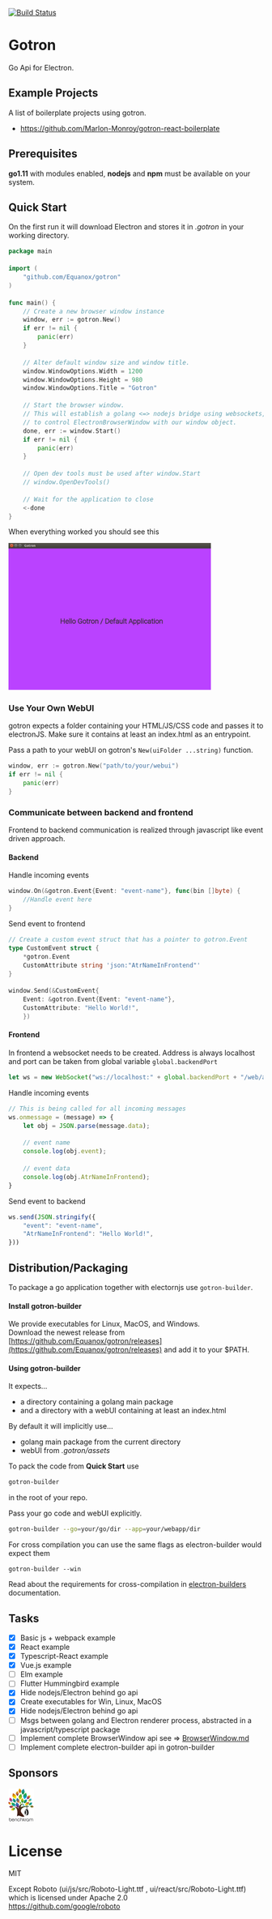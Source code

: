 [![Build Status](https://travis-ci.org/Equanox/gotron.svg?branch=master)](https://travis-ci.org/Equanox/gotron)

# Gotron
Go Api for Electron.

## Example Projects
A list of boilerplate projects using gotron.

* https://github.com/Marlon-Monroy/gotron-react-boilerplate

## Prerequisites
**go1.11** with modules enabled, **nodejs** and **npm** must be available on your system.

## Quick Start
On the first run it will download Electron and stores it in *.gotron* in your working directory.

```go
package main

import (
    "github.com/Equanox/gotron"
)

func main() {
    // Create a new browser window instance
    window, err := gotron.New()
    if err != nil {
        panic(err)
    }

    // Alter default window size and window title.
    window.WindowOptions.Width = 1200
    window.WindowOptions.Height = 980
    window.WindowOptions.Title = "Gotron"

    // Start the browser window.
    // This will establish a golang <=> nodejs bridge using websockets,
    // to control ElectronBrowserWindow with our window object.
    done, err := window.Start()
    if err != nil {
        panic(err)
    }
    
    // Open dev tools must be used after window.Start 
    // window.OpenDevTools()
    
    // Wait for the application to close
    <-done
}
```     

When everything worked you should see this

<img src="doc/hello_gotron.png" alt="Hello Gotron" width="400px"/>


### Use Your Own WebUI
gotron expects a folder containing your HTML/JS/CSS code and passes it to electronJS. Make sure it contains at least an index.html as an entrypoint.

Pass a path to your webUI on gotron's `New(uiFolder ...string)` function.
```go
window, err := gotron.New("path/to/your/webui")
if err != nil {
    panic(err)
}
```

### Communicate between backend and frontend

Frontend to backend communication is realized through javascript like event driven approach.

#### Backend

Handle incoming events
```go
window.On(&gotron.Event{Event: "event-name"}, func(bin []byte) {
	//Handle event here
}
```

Send event to frontend
```go
// Create a custom event struct that has a pointer to gotron.Event
type CustomEvent struct {
    *gotron.Event
    CustomAttribute string 'json:"AtrNameInFrontend"'
}

window.Send(&CustomEvent{
    Event: &gotron.Event{Event: "event-name"},
    CustomAttribute: "Hello World!",
    })
```

#### Frontend

In frontend a websocket needs to be created. Address is always localhost and port can be taken from global variable `global.backendPort`
```javascript
let ws = new WebSocket("ws://localhost:" + global.backendPort + "/web/app/events");
```

Handle incoming events
```javascript
// This is being called for all incoming messages
ws.onmessage = (message) => {
    let obj = JSON.parse(message.data);
    
    // event name
    console.log(obj.event);

    // event data
    console.log(obj.AtrNameInFrontend);
}
```

Send event to backend

```javascript
ws.send(JSON.stringify({
    "event": "event-name",
    "AtrNameInFrontend": "Hello World!",
}))
```

## Distribution/Packaging
To package a go application together with electornjs use `gotron-builder`.    

#### Install gotron-builder
We provide executables for Linux, MacOS, and Windows.    
Download the newest release from [https://github.com/Equanox/gotron/releases](https://github.com/Equanox/gotron/releases) and add it to your $PATH.

#### Using  gotron-builder
It expects...
* a directory containing a golang main package 
* and a directory with a webUI containing at least an index.html

By default it will implicitly use...
* golang main package from the current directory
* webUI from *.gotron/assets*

To pack the code from **Quick Start** use
```sh
gotron-builder
```
in the root of your repo.

Pass your go code and webUI explicitly.
```sh
gotron-builder --go=your/go/dir --app=your/webapp/dir
```

For cross compilation you can use the same flags as electron-builder would expect them
```
gotron-builder --win 
```
Read about the requirements for cross-compilation in [electron-builders](https://github.com/electron-userland/electron-builder) documentation.

## Tasks
- [x] Basic js + webpack example
- [x] React example
- [x] Typescript-React example
- [x] Vue.js example
- [ ] Elm example
- [ ] Flutter Hummingbird example
- [X] Hide nodejs/Electron behind go api
- [X] Create executables for Win, Linux, MacOS
- [X] Hide nodejs/Electron behind go api
- [ ] Msgs between golang and Electron renderer process,
      abstracted in a javascript/typescript package
- [ ] Implement complete BrowserWindow api see => [BrowserWindow.md](BrowserWindow.md)
- [ ] Implement complete electron-builder api in gotron-builder

## Sponsors
<a href="https://benchkram.de"><img src="https://raw.githubusercontent.com/equanox/gotron/master/doc/benchkram.png" alt="benchkram-logo" width="50"/></a>

# License
MIT  

Except Roboto (ui/js/src/Roboto-Light.ttf , ui/react/src/Roboto-Light.ttf) which is licensed under Apache 2.0   
https://github.com/google/roboto
